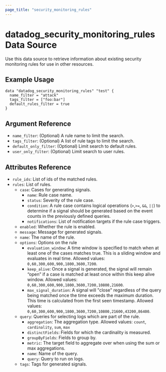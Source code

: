 ```yaml
---
page_title: "security_monitoring_rules"
---
```


# datadog_security_monitoring_rules Data Source

Use this data source to retrieve information about existing security monitoring rules for use in other resources.

## Example Usage

```
data "datadog_security_monitoring_rules" "test" {
  name_filter = "attack"
  tags_filter = ["foo:bar"]
  default_rules_filter = true
}
```

## Argument Reference

-   `name_filter`: (Optional) A rule name to limit the search.
-   `tags_filter`: (Optional) A list of rule tags to limit the search.
-   `default_only_filter`: (Optional) Limit search to default rules.
-   `user_only_filter`: (Optional) Limit search to user rules.

## Attributes Reference

-   `rule_ids`: List of ids of the matched rules.
-   `rules`: List of rules.
    -   `case`: Cases for generating signals.
        -   `name`: Rule case name.
        -   `status`: Severity of the rule case.
        -   `condition`: A rule case contains logical operations (`>`,`>=`, `&&`, `||`) to determine if a signal should be generated based on the event counts in the previously defined queries.
        -   `notifications`: List of notification targets if the rule case triggers.
    -   `enabled`: Whether the rule is enabled.
    -   `message`: Message for generated signals.
    -   `name`: The name of the rule.
    -   `options`: Options on the rule
        -   `evaluation_window`: A time window is specified to match when at least one of the cases matches true. This is a sliding window and evaluates in real time. Allowed values: `0,60,300,600,900,1800,3600,7200`.
        -   `keep_alive`: Once a signal is generated, the signal will remain “open” if a case is matched at least once within this keep alive window. Allowed values: `0,60,300,600,900,1800,3600,7200,10800,21600`.
        -   `max_signal_duration`: A signal will "close" regardless of the query being matched once the time exceeds the maximum duration. This time is calculated from the first seen timestamp. Allowed values: `0,60,300,600,900,1800,3600,7200,10800,21600,43200,86400`.
    -   `query`: Queries for selecting logs which are part of the rule.
        -   `aggregation`: The aggregation type. Allowed values: `count`, `cardinality`, `sum`, `max`
        -   `distinctFields`: Fields for which the cardinality is measured.
        -   `groupByFields`: Fields to group by.
        -   `metric`: The target field to aggregate over when using the sum or max aggregations.
        -   `name`: Name of the query.
        -   `query`: Query to run on logs.
    -   `tags`: Tags for generated signals.
